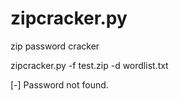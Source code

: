 # zipcracker.py
zip password cracker

zipcracker.py -f test.zip -d wordlist.txt

[-] Password not found.
